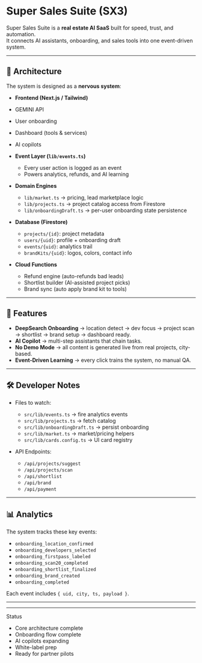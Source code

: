 # Super Sales Suite (SX3)

Super Sales Suite is a **real estate AI SaaS** built for speed, trust, and automation.  
It connects AI assistants, onboarding, and sales tools into one event-driven system.

---

## 🚀 Architecture

The system is designed as a **nervous system**:

- **Frontend (Next.js / Tailwind)**  
-  GEMINI API
  - User onboarding  
  - Dashboard (tools & services)  
  - AI copilots  

- **Event Layer (`lib/events.ts`)**  
  - Every user action is logged as an event  
  - Powers analytics, refunds, and AI learning  

- **Domain Engines**  
  - `lib/market.ts` → pricing, lead marketplace logic  
  - `lib/projects.ts` → project catalog access from Firestore  
  - `lib/onboardingDraft.ts` → per-user onboarding state persistence  

- **Database (Firestore)**  
  - `projects/{id}`: project metadata  
  - `users/{uid}`: profile + onboarding draft  
  - `events/{uid}`: analytics trail  
  - `brandKits/{uid}`: logos, colors, contact info  

- **Cloud Functions**  
  - Refund engine (auto-refunds bad leads)  
  - Shortlist builder (AI-assisted project picks)  
  - Brand sync (auto apply brand kit to tools)  

---

## 🧩 Features

- **DeepSearch Onboarding** → location detect → dev focus → project scan → shortlist → brand setup → dashboard ready.  
- **AI Copilot** → multi-step assistants that chain tasks.  
- **No Demo Mode** → all content is generated live from real projects, city-based.  
- **Event-Driven Learning** → every click trains the system, no manual QA.  

---

## 🛠️ Developer Notes

- Files to watch:
  - `src/lib/events.ts` → fire analytics events
  - `src/lib/projects.ts` → fetch catalog
  - `src/lib/onboardingDraft.ts` → persist onboarding
  - `src/lib/market.ts` → market/pricing helpers
  - `src/lib/cards.config.ts` → UI card registry

- API Endpoints:
  - `/api/projects/suggest`
  - `/api/projects/scan`
  - `/api/shortlist`
  - `/api/brand`
  - `/api/payment`

---

## 📊 Analytics

The system tracks these key events:

- `onboarding_location_confirmed`  
- `onboarding_developers_selected`  
- `onboarding_firstpass_labeled`  
- `onboarding_scan20_completed`  
- `onboarding_shortlist_finalized`  
- `onboarding_brand_created`  
- `onboarding_completed`

Each event includes `{ uid, city, ts, payload }`.

---
---

 Status

- Core architecture complete  
- Onboarding flow complete
- AI copilots expanding  
- White-label prep  
- Ready for partner pilots